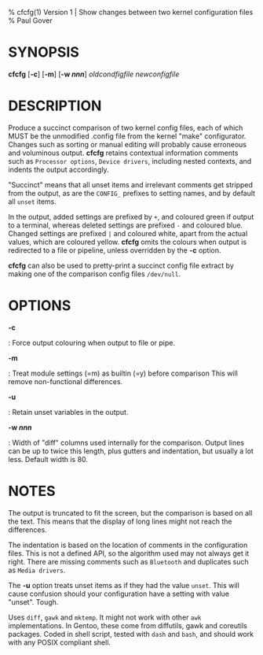 % cfcfg(1) Version 1 | Show changes between two kernel configuration files
% Paul Gover

SYNOPSIS
========

**cfcfg** \[**-c**] \[**-m**] \[**-w _nnn_**] _oldcondfigfile_ _newconfigfile_

DESCRIPTION
===========

Produce a succinct comparison of two kernel config files,
each of which MUST be the unmodified .config file from the kernel "make" configurator.
Changes such as sorting or manual editing will probably cause erroneous and voluminous output.
**cfcfg** retains contextual information comments such as `Processor options`, `Device drivers`,
including nested contexts, and indents the output accordingly.

"Succinct" means that all unset items and irrelevant comments get stripped from the output,
as are the `CONFIG_` prefixes to setting names, and by default all `unset` items.

In the output,
added settings are prefixed by `+`, and coloured green if output to a terminal,
whereas deleted settings are prefixed `-` and coloured blue.
Changed settings are prefixed `|` and coloured white,
apart from the actual values, which are coloured yellow.
**cfcfg** omits the colours when output is redirected to a file or pipeline,
unless overridden by the **-c** option.

**cfcfg** can also be used to pretty-print a succinct config file extract
by making one of the comparison config files `/dev/null`.

OPTIONS
=======

**-c**

: Force output colouring when output to file or pipe.

**-m**

: Treat module settings (=m) as builtin (=y) before comparison
This will remove non-functional differences.

**-u**

: Retain unset variables in the output.

**-w _nnn_**

: Width of "diff" columns used internally for the comparison.
Output lines can be up to twice this length, plus gutters and indentation,
but usually a lot less.  Default width is 80.

NOTES
=====

The output is truncated to fit the screen, but the comparison is based on all the text.
This means that the display of long lines might not reach the differences.

The indentation is based on the location of comments in the configuration files.
This is not a defined API, so the algorithm used may not always get it right.
There are missing comments such as `Bluetooth` and duplicates such as `Media drivers`.

The **-u** option treats unset items as if they had the value `unset`.
This will cause confusion should your configuration have a setting with value "unset".
Tough.

Uses `diff`, `gawk` and `mktemp`.  It might not work with other `awk` implementations.
In Gentoo, these come from diffutils, gawk and coreutils packages.
Coded in shell script, tested with `dash` and `bash`,
and should work with any POSIX compliant shell.
